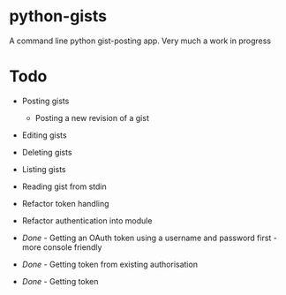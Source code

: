 python-gists
============

A command line python gist-posting app. Very much a work in progress


Todo
============
* Posting gists
    * Posting a new revision of a gist
* Editing gists
* Deleting gists
* Listing gists

* Reading gist from stdin
* Refactor token handling
* Refactor authentication into module


* *Done* - Getting an OAuth token using a username and password first - more console friendly
* *Done* - Getting token from existing authorisation
* *Done* - Getting token
